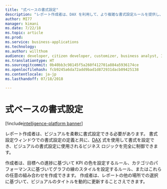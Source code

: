```yaml
---
title: "式ベースの書式設定"
description: "レポート作成者は、DAX を利用して、より複雑な書式設定ルールを提供し、書式設定オプションとテキスト ボックスのスタイルを動的に設定できます。"
author: MI77
manager: kimani
ms.date: 7/22/18
ms.topic: article
ms.prod: 
ms.service: business-applications
ms.technology: 
ms.author: willthom
audience: developer, citizen developer, customizer, business analyst, IT pro
ms.translationtype: HT
ms.sourcegitcommit: 0b40bb3c98145f5a260f412701a884a5936174ce
ms.openlocfilehash: fcb9245a6da72add9bad1d872931dacb09425138
ms.contentlocale: ja-jp
ms.lasthandoff: 07/18/2018

---
```


# <a name="expression-based-formatting"></a>式ベースの書式設定

[!include[intelligence-platform banner](../../includes/intelligence-platform.md)]

レポート作成者は、ビジュアルを柔軟に書式設定できる必要があります。 書式設定ウィンドウでの書式設定の定義と共に、[DAX](https://docs.microsoft.com/power-bi/desktop-quickstart-learn-dax-basics) 式を使用して書式を設定でき、ビジュアルの書式設定に使用されるビジネス ロジックを完全に制御できます。


作成者は、目標への進捗に基づいて KPI の色を設定するルール、カテゴリのパフォーマンスに基づいてグラフの線のスタイルを設定するルール、またはこれらの任意の組み合わせを作成できます。 作成者は、レポートの他の場所での選択に基づいて、ビジュアルのタイトルを動的に更新することさえできます。

<!--
### Who uses this feature
This feature is intended for report developers. It works without any additional setup. 
## Status
### Development status
In development
#### Target timeframe
March ‘19
-->

